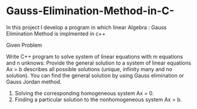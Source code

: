 # Gauss-Elimination-Method-in-C-
In this project I develop a program in which linear Algebra  : Gauss Elimination Method is implmented in c++


Given Problem


Write C++ program to solve system of linear equations with m equations and n
unknows:
Provide the general solution to a system of linear equations Ax = b describes all
possible solutions (unique, infinity many and no solution). You can find the general
solution by using Gauss elimination or Gauss Jordan method.
1. Solving the corresponding homogeneous system Ax = 0.
2. Finding a particular solution to the nonhomogeneous system Ax = b.
